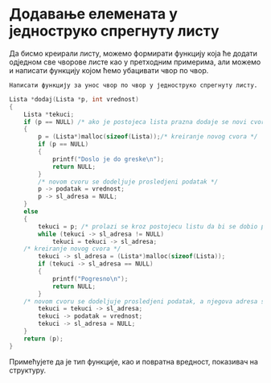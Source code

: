 # Додавање елемената у једноструко спрегнуту листу

Да бисмо креирали листу, можемо формирати функцију која ће додати одједном све чворове листе као у претходним примерима, али можемо и написати функцију којом ћемо убацивати чвор по чвор.

```{questionnote}
Написати функцију за унос чвор по чвор у једноструко спрегнуту листу. 
```

```c
Lista *dodaj(Lista *p, int vrednost)
{
    Lista *tekuci;
    if (p == NULL) /* ako je postojeca lista prazna dodaje se novi cvor kao pocetni */
    {
        p = (Lista*)malloc(sizeof(Lista));/* kreiranje novog cvora */
        if (p == NULL)
        {
            printf("Doslo je do greske\n");
            return NULL;
        }
        /* novom cvoru se dodeljuje prosledjeni podatak */
        p -> podatak = vrednost;
        p -> sl_adresa = NULL;
    }
    else
    {
        tekuci = p;	/* prolazi se kroz postojecu listu da bi se dobio pokazivac na poslednji cvor */
        while (tekuci -> sl_adresa != NULL) 
            tekuci = tekuci -> sl_adresa;
    /* kreiranje novog cvora */
        tekuci -> sl_adresa = (Lista*)malloc(sizeof(Lista));
        if (tekuci -> sl_adresa == NULL)
        {
            printf("Pogresno\n");
            return NULL;
        }
    /* novom cvoru se dodeljuje prosledjeni podatak, a njegova adresa se upisuje kao link prethodnog cvora */
        tekuci = tekuci -> sl_adresa;
        tekuci -> podatak = vrednost;
        tekuci -> sl_adresa = NULL;
    }
    return (p);
}
```

Примећујете да је тип функције, као и повратна вредност, показивач на структуру. 


